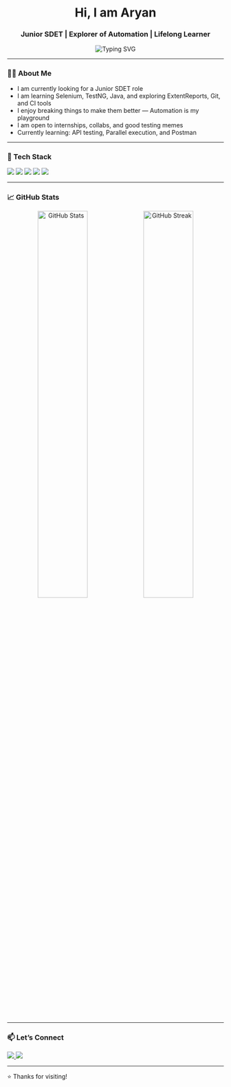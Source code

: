 <h1 align="center">Hi, I am Aryan</h1>
<h3 align="center">Junior SDET | Explorer of Automation | Lifelong Learner</h3>

<p align="center">
  <img src="https://readme-typing-svg.demolab.com?font=Fira+Code&pause=1000&center=true&vCenter=true&width=435&lines=Junior+SDET+from+India;Automation+Enthusiast;Learning+Selenium%2C+TestNG%2C+Java;Open+to+Collaboration+%F0%9F%91%8B" alt="Typing SVG" />
</p>

---

### 🧑‍💻 About Me

- I am currently looking for a Junior SDET role
- I am learning Selenium, TestNG, Java, and exploring ExtentReports, Git, and CI tools
- I enjoy breaking things to make them better — Automation is my playground
- I am open to internships, collabs, and good testing memes
- Currently learning: API testing, Parallel execution, and Postman

---

### 🔧 Tech Stack

<p align="left">
  <img src="https://img.shields.io/badge/Java-007396?style=for-the-badge&logo=java&logoColor=white"/>
  <img src="https://img.shields.io/badge/Selenium-43B02A?style=for-the-badge&logo=selenium&logoColor=white"/>
  <img src="https://img.shields.io/badge/TestNG-FF6F00?style=for-the-badge&logo=testng&logoColor=white"/>
  <img src="https://img.shields.io/badge/Git-F05032?style=for-the-badge&logo=git&logoColor=white"/>
  <img src="https://img.shields.io/badge/Postman-FF6C37?style=for-the-badge&logo=postman&logoColor=white"/>
</p>

---

### 📈 GitHub Stats

<p align="center">
  <img src="https://github-readme-stats.vercel.app/api?username=abhijeet2829&show_icons=true&theme=radical" alt="GitHub Stats" width="48%"/>
  <img src="https://github-readme-streak-stats.herokuapp.com?user=YOUR_GITHUB_USERNAME&theme=radical" alt="GitHub Streak" width="48%"/>
</p>

---

### 📫 Let’s Connect

<p align="left">
  <a href="https://linkedin.com/in/aryan-singh-hacker" target="_blank">
    <img src="https://img.shields.io/badge/LinkedIn-0A66C2?style=for-the-badge&logo=linkedin&logoColor=white"/>
  </a>
  <a href="mailto:kumarsingharyan745@gmail.com">
    <img src="https://img.shields.io/badge/Email-D14836?style=for-the-badge&logo=gmail&logoColor=white"/>
  </a>
</p>

---

⭐️ Thanks for visiting!
